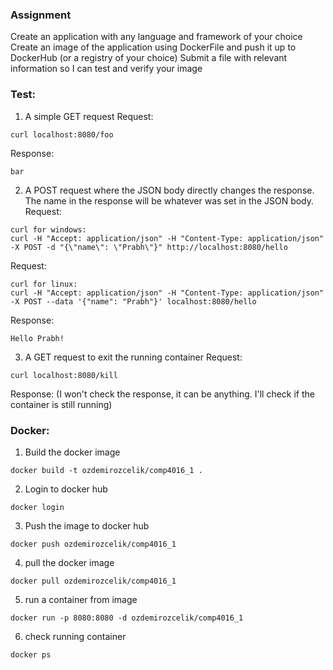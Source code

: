
### Assignment
Create an application with any language and framework of your choice
Create an image of the application using DockerFile and push it up to DockerHub (or a registry of your choice)
Submit a file with relevant information so I can test and verify your image

### Test:

1. A simple GET request
Request:
```
curl localhost:8080/foo
```

Response:
```
bar
```

2. A POST request where the JSON body directly changes the response. The name in the response will be whatever was set in the JSON body.
Request:
```
curl for windows:
curl -H "Accept: application/json" -H "Content-Type: application/json" -X POST -d "{\"name\": \"Prabh\"}" http://localhost:8080/hello
```

Request:
```
curl for linux:
curl -H "Accept: application/json" -H "Content-Type: application/json" -X POST --data '{"name": "Prabh"}' localhost:8080/hello
```

Response:
```
Hello Prabh!
```

3. A GET request to exit the running container
Request:
```
curl localhost:8080/kill
```

Response:
(I won't check the response, it can be anything. I'll check if the container is still running)

### Docker:

1. Build the docker image
```
docker build -t ozdemirozcelik/comp4016_1 .
```

2. Login to docker hub
```
docker login
```

3. Push the image to docker hub
```
docker push ozdemirozcelik/comp4016_1
```

4. pull the docker image
```
docker pull ozdemirozcelik/comp4016_1
```

5. run a container from image
```
docker run -p 8080:8080 -d ozdemirozcelik/comp4016_1
```

6. check running container
```
docker ps
```
